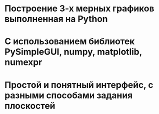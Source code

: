 # Построение 3-х мерных графиков выполненная на Python 
# С использованием библиотек PySimpleGUI, numpy, matplotlib, numexpr
# Простой и понятный интерфейс, с разными способами задания плоскостей

